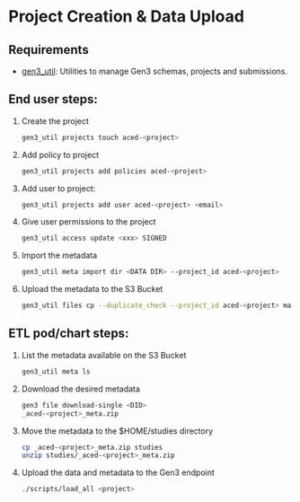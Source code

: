 # Project Creation & Data Upload

## Requirements

- [gen3_util](https://github.com/ACED-IDP/gen3_util): Utilities to manage Gen3 schemas, projects and submissions.

## End user steps:

1. Create the project
    ```sh
    gen3_util projects touch aced-<project>
    ```

2. Add policy to project

    ```sh
    gen3_util projects add policies aced-<project>
    ```

3. Add user to project:

    ```sh
    gen3_util projects add user aced-<project> <email>
    ```

4. Give user permissions to the project

    ```sh
    gen3_util access update <xxx> SIGNED
    ```

5. Import the metadata

    ```sh
    gen3_util meta import dir <DATA DIR> --project_id aced-<project>
    ```

6. Upload the metadata to the S3 Bucket

    ```sh
    gen3_util files cp --duplicate_check --project_id aced-<project> manifest/DocumentReference.ndjson bucket://aced-ohsu-production
    ```

## ETL pod/chart steps:

1. List the metadata available on the S3 Bucket
    ```sh
    gen3_util meta ls
    ```

2. Download the desired metadata
    ```sh
    gen3 file download-single <DID>
    _aced-<project>_meta.zip
    ```

3. Move the metadata to the $HOME/studies directory
    ```sh
    cp _aced-<project>_meta.zip studies 
    unzip studies/_aced-<project>_meta.zip
    ```

4. Upload the data and metadata to the Gen3 endpoint
    ```sh
    ./scripts/load_all <project>
    ```
